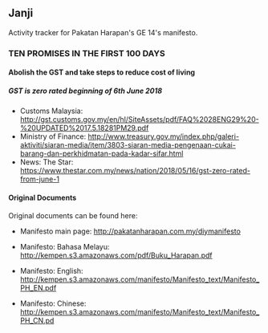 ## Janji

Activity tracker for Pakatan Harapan's GE 14's manifesto.

### TEN PROMISES IN THE FIRST 100 DAYS
#### Abolish the GST and take steps to reduce cost of living

##### GST is zero rated beginning of 6th June 2018

* Customs Malaysia: http://gst.customs.gov.my/en/hl/SiteAssets/pdf/FAQ%2028ENG29%20-%20UPDATED%2017.5.18281PM29.pdf
* Ministry of Finance: http://www.treasury.gov.my/index.php/galeri-aktiviti/siaran-media/item/3803-siaran-media-pengenaan-cukai-barang-dan-perkhidmatan-pada-kadar-sifar.html
* News: The Star: https://www.thestar.com.my/news/nation/2018/05/16/gst-zero-rated-from-june-1



#### Original Documents
Original documents can be found here:

* Manifesto main page: http://pakatanharapan.com.my/diymanifesto

* Manifesto: Bahasa Melayu: http://kempen.s3.amazonaws.com/pdf/Buku_Harapan.pdf

* Manifesto: English: http://kempen.s3.amazonaws.com/manifesto/Manifesto_text/Manifesto_PH_EN.pdf

* Manifesto: Chinese: http://kempen.s3.amazonaws.com/manifesto/Manifesto_text/Manifesto_PH_CN.pd

  
